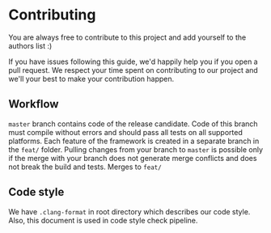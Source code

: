 # Contributing

You are always free to contribute to this project and add yourself to the authors list :)

If you have issues following this guide, we'd happily help you if you open a pull request. We respect your time spent
on contributing to our project and we'll your best to make your contribution happen.

## Workflow
`master` branch contains code of the release candidate. Code of this branch must compile without errors and should pass
all tests on all supported platforms.
Each feature of the framework is created in a separate branch in the `feat/` folder. Pulling changes from your branch to
`master` is possible only if the merge with your branch does not generate merge conflicts and does not break the build
and tests.
Merges to `feat/`

## Code style

We have `.clang-format` in root directory which describes our code style. Also, this document is used in code style
check pipeline.

